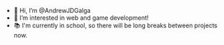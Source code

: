 - 👋 Hi, I’m @AndrewJDGalga
- 👀 I’m interested in web and game development!
- &#128218; I'm currently in school, so there will be long breaks between projects now.

<!---
AndrewJDGalga/AndrewJDGalga is a ✨ special ✨ repository because its `README.md` (this file) appears on your GitHub profile.
You can click the Preview link to take a look at your changes.
--->
